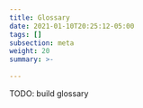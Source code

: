 ```yaml
---
title: Glossary
date: 2021-01-10T20:25:12-05:00
tags: []
subsection: meta
weight: 20
summary: >-
   
---
```


TODO: build glossary